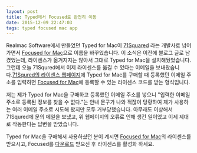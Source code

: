 ```yaml
---
layout: post
title: Typed에서 Focused로 완전히 이동
date: 2015-12-09 22:47:03
tags: typed focused mac app
---
```

Realmac Software에서 만들었던 Typed for Mac이 [71Squared](https://71squred.com) 라는 개발사로 넘어가면서 [Focused for Mac][focused]으로 이름을 바꾸었습니다. 이 소식은 이전에 블로그 글로 남겼었는데, 라이센스가 옮겨지지는 않아서 그대로 Typed for Mac을 설치해뒀었습니다. 그런데 오늘 71Squred에서 이제 라이센스를 옮길 수 있다는 이메일을 보내왔습니다.[71Squred의 라이센스 웹페이지](https://71squared.com/licenses)에 Typed for Mac를 구매할 때 등록했던 이메일 주소를 입력하면 [Focused for Mac][focused]에 등록할 수 있는 라이센스 코드를 받는 형식입니다.

저는 제가 Typed for Mac을 구매하고 등록했던 이메일 주소를 넣으니 "입력한 이메일 주소로 등록된 정보를 찾을 수 없다."는 안내 문구가 나와 적잖이 당황하여 제가 사용하는 여러 이메일 주소로 시도해 봤지만 모두 거부당했습니다. 아무래도 이상해서 71Squred에 문의 메일을 보냈고, 위 웹페이지의 오류로 인해 생긴 일이었고 이제 제대로 작동한다는 답변을 받았습니다.

Typed for Mac을 구매해서 사용하셨던 분이 계시면 [Focused for Mac][focused]의 라이센스를 받으시고, Focused를 [다운로드](https://sendy.71squared.com/l/0KvpwCskoN7Zl7ZMdMqBvA/uNzOdnzEwNXOGBRfM9miQg/P7GSr0vUuu763763ewEQ1467ug) 받으신 후 라이센스를 활성화 하세요.

[focused]: https://71squared.com/focused
